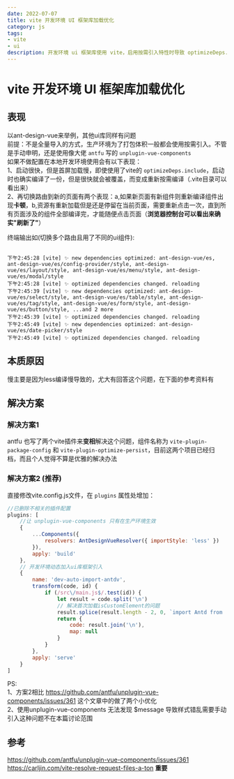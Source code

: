 ```yaml
---
date: 2022-07-07
title: vite 开发环境 UI 框架库加载优化
category: js
tags:
- vite
- ui
description: 开发环境 ui 框架库使用 vite，启用按需引入特性时导致 optimizeDeps.include 失效
---
```

# vite 开发环境 UI 框架库加载优化

## 表现
以ant-design-vue来举例，其他ui库同样有问题  
前提：不是全量导入的方式，生产环境为了打包体积一般都会使用按需引入。不管是手动申明，还是使用像大佬 `antfu` 写的 `unplugin-vue-components`   
如果不做配置在本地开发环境使用会有以下表现：   
  1、启动很快，但是首屏加载慢，即使使用了vite的 `optimizeDeps.include`，启动时也确实编译了一份，但是很快就会被覆盖，而变成重新按需编译（.vite目录可以看出来）  
  2、再切换路由到新的页面有两个表现：a,如果新页面有新组件则重新编译组件出现**卡顿**，b,资源有重新加载但是还是停留在当前页面，需要重新点击一次，直到所有页面涉及的组件全部编译完，才能随便点击页面（**浏览器控制台可以看出来确实"刷新了"**）

终端输出如(切换多个路由且用了不同的ui组件):
```text

下午2:45:28 [vite] ✨ new dependencies optimized: ant-design-vue/es, ant-design-vue/es/config-provider/style, ant-design-vue/es/layout/style, ant-design-vue/es/menu/style, ant-design-vue/es/modal/style
下午2:45:28 [vite] ✨ optimized dependencies changed. reloading
下午2:45:39 [vite] ✨ new dependencies optimized: ant-design-vue/es/select/style, ant-design-vue/es/table/style, ant-design-vue/es/tag/style, ant-design-vue/es/form/style, ant-design-vue/es/button/style, ...and 2 more
下午2:45:39 [vite] ✨ optimized dependencies changed. reloading
下午2:45:49 [vite] ✨ new dependencies optimized: ant-design-vue/es/date-picker/style
下午2:45:49 [vite] ✨ optimized dependencies changed. reloading

```
## 本质原因
慢主要是因为less编译慢导致的，尤大有回答这个问题，在下面的参考资料有

## 解决方案

### 解决方案1
antfu 也写了两个vite插件来**变相**解决这个问题，组件名称为 `vite-plugin-package-config` 和 `vite-plugin-optimize-persist`，目前这两个项目已经归档，而且个人觉得不算是优雅的解决办法

### 解决方案2 (推荐)
直接修改vite.config.js文件，在 `plugins` 属性处增加：
```js
//已删除不相关的插件配置
plugins: [
    //让 unplugin-vue-components 只有在生产环境生效
    {
        ...Components({
            resolvers: AntDesignVueResolver({ importStyle: 'less' })
        }),
        apply: 'build'
    },
    // 开发环境动态加入ui库框架引入
    {
        name: 'dev-auto-import-antdv',
        transform(code, id) {
            if (/src\/main.js$/.test(id)) {
                let result = code.split('\n')
                // 解决首次加载isCustomElement的问题
                result.splice(result.length - 2, 0, `import Antd from 'ant-design-vue';import 'ant-design-vue/dist/antd.less';app.use(Antd);`)
                return {
                    code: result.join('\n'),
                    map: null
                }
            }
        },
        apply: 'serve'
    }
]
```
PS:  
1、方案2相比 https://github.com/antfu/unplugin-vue-components/issues/361 这个文章中的做了两个小优化  
2、使用unplugin-vue-components 无法发现 $message 导致样式错乱需要手动引入这种问题不在本篇讨论范围 

## 参考
https://github.com/antfu/unplugin-vue-components/issues/361  
https://carljin.com/vite-resolve-request-files-a-ton **重要**
